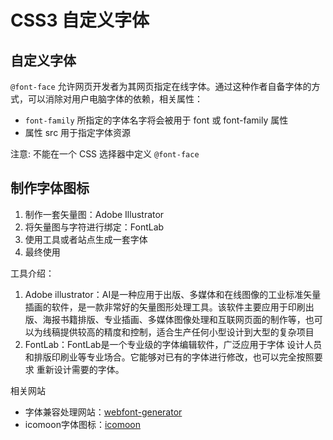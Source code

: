 # CSS3 自定义字体

## 自定义字体

`@font-face` 允许网页开发者为其网页指定在线字体。通过这种作者自备字体的方式，可以消除对用户电脑字体的依赖，相关属性：

- `font-family` 所指定的字体名字将会被用于 font 或 font-family 属性
- 属性 src 用于指定字体资源

注意: 不能在一个 CSS 选择器中定义 `@font-face`

## 制作字体图标

1. 制作一套矢量图：Adobe Illustrator
2. 将矢量图与字符进行绑定：FontLab
3. 使用工具或者站点生成一套字体
4. 最终使用

工具介绍：

1. Adobe illustrator：AI是一种应用于出版、多媒体和在线图像的工业标准矢量插画的软件，是一款非常好的矢量图形处理工具。该软件主要应用于印刷出版、海报书籍排版、专业插画、多媒体图像处理和互联网页面的制作等，也可以为线稿提供较高的精度和控制，适合生产任何小型设计到大型的复杂项目
2. FontLab：FontLab是一个专业级的字体编辑软件，广泛应用于字体 设计人员和排版印刷业等专业场合。它能够对已有的字体进行修改，也可以完全按照要求 重新设计需要的字体。

相关网站

- 字体兼容处理网站：[webfont-generator](https://www.fontsquirrel.com/tools/webfont-generator)
- icomoon字体图标：[icomoon](https://icomoon.io/#home)